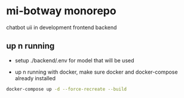 # mi-botway monorepo
chatbot uii in development frontend backend

## up n running

- setup ./backend/.env for model that will be used

- up n running with docker, make sure docker and docker-compose already installed
```bash
docker-compose up -d --force-recreate --build
```

